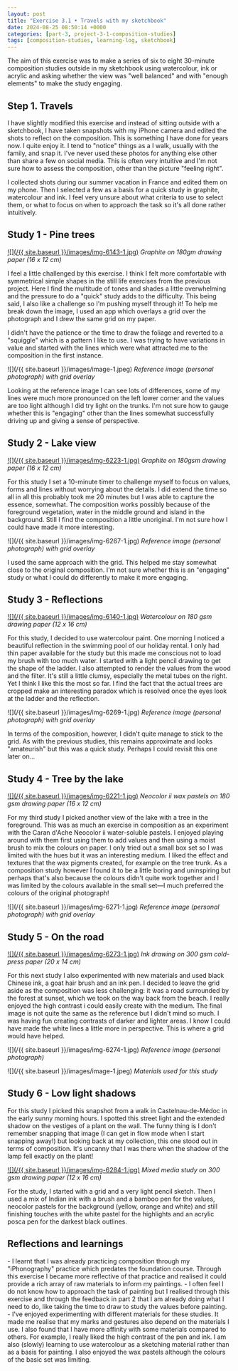 ```yaml
---
layout: post
title: "Exercise 3.1 • Travels with my sketchbook"
date: 2024-08-25 08:50:14 +0000
categories: [part-3, project-3-1-composition-studies]
tags: [composition-studies, learning-log, sketchbook]
---
```


The aim of this exercise was to make a series of six to eight 30-minute composition studies outside in my sketchbook using watercolour, ink or acrylic and asking whether the view was "well balanced" and with "enough elements" to make the study engaging.

<!-- /wp:paragraph --><!-- wp:heading -->
## Step 1. Travels
<!-- /wp:heading --><!-- wp:paragraph -->

I have slightly modified this exercise and instead of sitting outside with a sketchbook, I have taken snapshots with my iPhone camera and edited the shots to reflect on the composition. This is something I have done for years now. I quite enjoy it. I tend to "notice" things as a I walk, usually with the family, and snap it. I've never used these photos for anything else other than share a few on social media. This is often very intuitive and I'm not sure how to assess the composition, other than the picture "feeling right".

<!-- /wp:paragraph --><!-- wp:paragraph -->

I collected shots during our summer vacation in France and edited them on my phone. Then I selected a few as a basis for a quick study in graphite, watercolour and ink. I feel very unsure about what criteria to use to select them, or what to focus on when to approach the task so it's all done rather intuitively.

<!-- /wp:paragraph --><!-- wp:heading -->
## Study 1 - Pine trees
<!-- /wp:heading --><!-- wp:image {"id":1020,"sizeSlug":"large","linkDestination":"media"} -->
[![](/{{ site.baseurl }}/images/img-6143-1.jpg)](https://spaces.oca.ac.uk/gaellelog/wp-content/uploads/sites/5355/2024/08/img_6143-1.jpg)
_Graphite on 180gm drawing paper (16 x 12 cm)_
<!-- /wp:image --><!-- wp:paragraph -->

I feel a little challenged by this exercise. I think I felt more comfortable with symmetrical simple shapes in the still life exercises from the previous project. Here I find the multitude of tones and shades a little overwhelming and the pressure to do a "quick" study adds to the difficulty. This being said, I also like a challenge so I'm pushing myself through it! To help me break down the image, I used an app which overlays a grid over the photograph and I drew the same grid on my paper.

<!-- /wp:paragraph --><!-- wp:paragraph -->

I didn't have the patience or the time to draw the foliage and reverted to a "squiggle" which is a pattern I like to use. I was trying to have variations in value and started with the lines which were what attracted me to the composition in the first instance.

<!-- /wp:paragraph --><!-- wp:image {"id":1022,"sizeSlug":"large"} -->
![](/{{ site.baseurl }}/images/image-1.jpeg)
_Reference image (personal photograph) with grid overlay_
<!-- /wp:image --><!-- wp:paragraph -->

Looking at the reference image I can see lots of differences, some of my lines were much more pronounced on the left lower corner and the values are too light although I did try light on the trunks. I'm not sure how to gauge whether this is "engaging" other than the lines somewhat successfully driving up and giving a sense of perspective.

<!-- /wp:paragraph --><!-- wp:heading -->
## Study 2 - Lake view
<!-- /wp:heading --><!-- wp:image {"id":1024,"sizeSlug":"large","linkDestination":"media"} -->
[![](/{{ site.baseurl }}/images/img-6223-1.jpg)](https://spaces.oca.ac.uk/gaellelog/wp-content/uploads/sites/5355/2024/08/img_6223-1.jpg)
_Graphite on 180gsm drawing paper (16 x 12 cm)_
<!-- /wp:image --><!-- wp:paragraph -->

For this study I set a 10-minute timer to challenge myself to focus on values, forms and lines without worrying about the details. I did extend the time so all in all this probably took me 20 minutes but I was able to capture the essence, somewhat. The composition works possibly because of the foreground vegetation, water in the middle ground and island in the background. Still I find the composition a little unoriginal. I'm not sure how I could have made it more interesting.

<!-- /wp:paragraph --><!-- wp:image {"id":1026,"sizeSlug":"large"} -->
![](/{{ site.baseurl }}/images/img-6267-1.jpg)
_Reference image (personal photograph) with grid overlay_
<!-- /wp:image --><!-- wp:paragraph -->

I used the same approach with the grid. This helped me stay somewhat close to the original composition. I'm not sure whether this is an "engaging" study or what I could do differently to make it more engaging.

<!-- /wp:paragraph --><!-- wp:heading -->
## Study 3 - Reflections
<!-- /wp:heading --><!-- wp:image {"id":1027,"sizeSlug":"large","linkDestination":"media"} -->
[![](/{{ site.baseurl }}/images/img-6140-1.jpg)](https://spaces.oca.ac.uk/gaellelog/wp-content/uploads/sites/5355/2024/08/img_6140-1.jpg)
_Watercolour on 180 gsm drawing paper (12 x 16 cm)_
<!-- /wp:image --><!-- wp:paragraph -->

For this study, I decided to use watercolour paint. One morning I noticed a beautiful reflection in the swimming pool of our holiday rental. I only had thin paper available for the study but this made me conscious not to load my brush with too much water. I started with a light pencil drawing to get the shape of the ladder. I also attempted to render the values from the wood and the filter. It's still a little clumsy, especially the metal tubes on the right. Yet I think I like this the most so far. I find the fact that the actual trees are cropped make an interesting paradox which is resolved once the eyes look at the ladder and the reflection.

<!-- /wp:paragraph --><!-- wp:image {"id":1028,"sizeSlug":"large"} -->
![](/{{ site.baseurl }}/images/img-6269-1.jpg)
_Reference image (personal photograph) with grid overlay_
<!-- /wp:image --><!-- wp:paragraph -->

In terms of the composition, however, I didn't quite manage to stick to the grid. As with the previous studies, this remains approximate and looks "amateurish" but this was a quick study. Perhaps I could revisit this one later on...

<!-- /wp:paragraph --><!-- wp:heading -->
## Study 4 - Tree by the lake
<!-- /wp:heading --><!-- wp:image {"id":1029,"sizeSlug":"large","linkDestination":"media"} -->
[![](/{{ site.baseurl }}/images/img-6221-1.jpg)](https://spaces.oca.ac.uk/gaellelog/wp-content/uploads/sites/5355/2024/08/img_6221-1.jpg)
_Neocolor ii wax pastels on 180 gsm drawing paper (16 x 12 cm)_
<!-- /wp:image --><!-- wp:paragraph -->

For my third study I picked another view of the lake with a tree in the foreground. This was as much an exercise in composition as an experiment with the Caran d'Ache Neocolor ii water-soluble pastels. I enjoyed playing around with them first using them to add values and then using a moist brush to mix the colours on paper. I only tried out a small box set so I was limited with the hues but it was an interesting medium. I liked the effect and textures that the wax pigments created, for example on the tree trunk. As a composition study however I found it to be a little boring and uninspiring but perhaps that's also because the colours didn't quite work together and I was limited by the colours available in the small set—I much preferred the colours of the original photograph!

<!-- /wp:paragraph --><!-- wp:image {"id":1030,"sizeSlug":"large"} -->
![](/{{ site.baseurl }}/images/img-6271-1.jpg)
_Reference image (personal photograph) with grid overlay_
<!-- /wp:image --><!-- wp:heading -->
## Study 5 - On the road
<!-- /wp:heading --><!-- wp:image {"id":1032,"sizeSlug":"large","linkDestination":"media"} -->
[![](/{{ site.baseurl }}/images/img-6273-1.jpg)](https://spaces.oca.ac.uk/gaellelog/wp-content/uploads/sites/5355/2024/08/img_6273-1.jpg)
_Ink drawing on 300 gsm cold-press paper (20 x 14 cm)_
<!-- /wp:image --><!-- wp:paragraph -->

For this next study I also experimented with new materials and used black Chinese ink, a goat hair brush and an ink pen. I decided to leave the grid aside as the composition was less challenging: it was a road surrounded by the forest at sunset, which we took on the way back from the beach. I really enjoyed the high contrast i could easily create with the medium. The final image is not quite the same as the reference but I didn't mind so much. I was having fun creating contrasts of darker and lighter areas. I know I could have made the white lines a little more in perspective. This is where a grid would have helped.

<!-- /wp:paragraph --><!-- wp:image {"id":1034,"sizeSlug":"large"} -->
![](/{{ site.baseurl }}/images/img-6274-1.jpg)
_Reference image (personal photograph)_
<!-- /wp:image --><!-- wp:image {"id":1036,"sizeSlug":"large"} -->
![](/{{ site.baseurl }}/images/image-1.jpeg)
_Materials used for this study_
<!-- /wp:image --><!-- wp:heading -->
## Study 6 - Low light shadows 
<!-- /wp:heading --><!-- wp:paragraph -->

For this study I picked this snapshot from a walk in Castelnau-de-Médoc in the early sunny morning hours. I spotted this street light and the extended shadow on the vestiges of a plant on the wall. The funny thing is I don't remember snapping that image (I can get in flow mode when I start snapping away!) but looking back at my collection, this one stood out in terms of composition. It's uncanny that I was there when the shadow of the lamp fell exactly on the plant!

<!-- /wp:paragraph --><!-- wp:image {"id":1039,"sizeSlug":"large","linkDestination":"media"} -->
[![](/{{ site.baseurl }}/images/img-6284-1.jpg)](https://spaces.oca.ac.uk/gaellelog/wp-content/uploads/sites/5355/2024/08/img_6284-1.jpg)
_Mixed media study on 300 gsm drawing paper (12 x 16 cm)_
<!-- /wp:image --><!-- wp:paragraph -->

For the study, I started with a grid and a very light pencil sketch. Then I used a mix of Indian ink with a brush and a bamboo pen for the values, neocolor pastels for the background (yellow, orange and white) and still finishing touches with the white pastel for the highlights and an acrylic posca pen for the darkest black outlines.

<!-- /wp:paragraph --><!-- wp:heading -->
## Reflections and learnings
<!-- /wp:heading --><!-- wp:list -->
<!-- wp:list-item -->- I learnt that I was already practicing composition through my "iPhonography" practice which predates the foundation course. Through this exercise I became more reflective of that practice and realised it could provide a rich array of raw materials to inform my paintings.
<!-- /wp:list-item --><!-- wp:list-item -->- I often feel I do not know how to approach the task of painting but I realised through this exercise and through the feedback in part 2 that I am already doing what I need to do, like taking the time to draw to study the values before painting. 
<!-- /wp:list-item --><!-- wp:list-item -->- I've enjoyed experimenting with different materials for these studies. It made me realise that my marks and gestures also depend on the materials I use. I also found that I have more affinity with some materials compared to others. For example, I really liked the high contrast of the pen and ink. I am also (slowly) learning to use watercolour as a sketching material rather than as a basis for painting. I also enjoyed the wax pastels although the colours of the basic set was limiting. 
<!-- /wp:list-item -->
<!-- /wp:list --><!-- wp:paragraph -->

<!-- /wp:paragraph -->